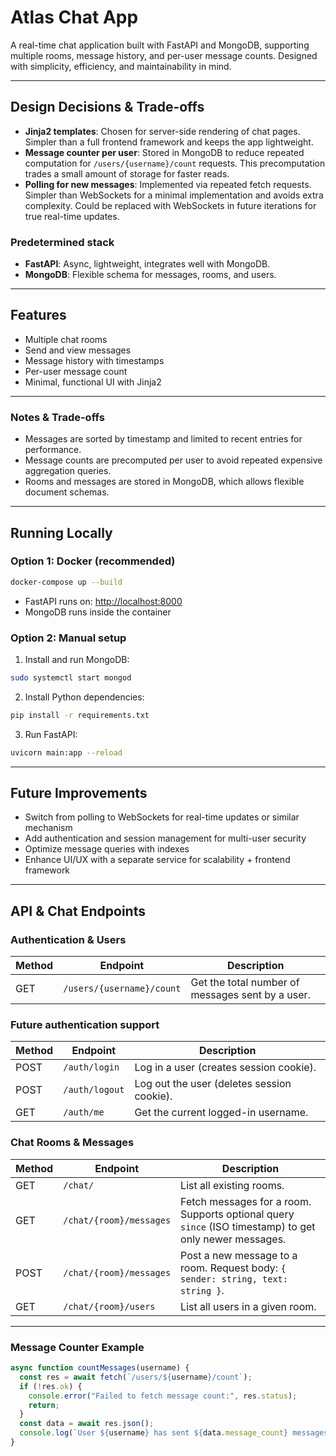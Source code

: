
# Atlas Chat App

A real-time chat application built with FastAPI and MongoDB, supporting multiple rooms, message history, and per-user message counts. Designed with simplicity, efficiency, and maintainability in mind.

---

## Design Decisions & Trade-offs

- **Jinja2 templates**: Chosen for server-side rendering of chat pages. Simpler than a full frontend framework and keeps the app lightweight.
- **Message counter per user**: Stored in MongoDB to reduce repeated computation for `/users/{username}/count` requests. This precomputation trades a small amount of storage for faster reads.
- **Polling for new messages**: Implemented via repeated fetch requests. Simpler than WebSockets for a minimal implementation and avoids extra complexity. Could be replaced with WebSockets in future iterations for true real-time updates.

### Predetermined stack

- **FastAPI**: Async, lightweight, integrates well with MongoDB.
- **MongoDB**: Flexible schema for messages, rooms, and users.

---

## Features

- Multiple chat rooms
- Send and view messages
- Message history with timestamps
- Per-user message count
- Minimal, functional UI with Jinja2

---

### Notes & Trade-offs

* Messages are sorted by timestamp and limited to recent entries for performance.
* Message counts are precomputed per user to avoid repeated expensive aggregation queries.
* Rooms and messages are stored in MongoDB, which allows flexible document schemas.

---

## Running Locally

### Option 1: Docker (recommended)

```bash
docker-compose up --build
```

* FastAPI runs on: [http://localhost:8000](http://localhost:8000)
* MongoDB runs inside the container

### Option 2: Manual setup

1. Install and run MongoDB:

```bash
sudo systemctl start mongod
```

2. Install Python dependencies:

```bash
pip install -r requirements.txt
```

3. Run FastAPI:

```bash
uvicorn main:app --reload
```

---

## Future Improvements

* Switch from polling to WebSockets for real-time updates or similar mechanism
* Add authentication and session management for multi-user security
* Optimize message queries with indexes
* Enhance UI/UX with a separate service for scalability + frontend framework

---

## API & Chat Endpoints

### Authentication & Users

| Method | Endpoint                  | Description                                      |
| ------ | ------------------------- | ------------------------------------------------ |
| GET    | `/users/{username}/count` | Get the total number of messages sent by a user. |

### Future authentication support 

| Method | Endpoint                  | Description                                      |
| ------ | ------------------------- | ------------------------------------------------ |
| POST   | `/auth/login`             | Log in a user (creates session cookie).          |
| POST   | `/auth/logout`            | Log out the user (deletes session cookie).       |
| GET    | `/auth/me`                | Get the current logged-in username.              |

### Chat Rooms & Messages

| Method | Endpoint                | Description                                                                                            |
| ------ | ----------------------- | ------------------------------------------------------------------------------------------------------ |
| GET    | `/chat/`                | List all existing rooms.                                                                               |
| GET    | `/chat/{room}/messages` | Fetch messages for a room. Supports optional query `since` (ISO timestamp) to get only newer messages. |
| POST   | `/chat/{room}/messages` | Post a new message to a room. Request body: `{ sender: string, text: string }`.                        |
| GET    | `/chat/{room}/users`    | List all users in a given room.                                                                        |

---

### Message Counter Example

```javascript
async function countMessages(username) {
  const res = await fetch(`/users/${username}/count`);
  if (!res.ok) {
    console.error("Failed to fetch message count:", res.status);
    return;
  }
  const data = await res.json();
  console.log(`User ${username} has sent ${data.message_count} messages`);
}
```

